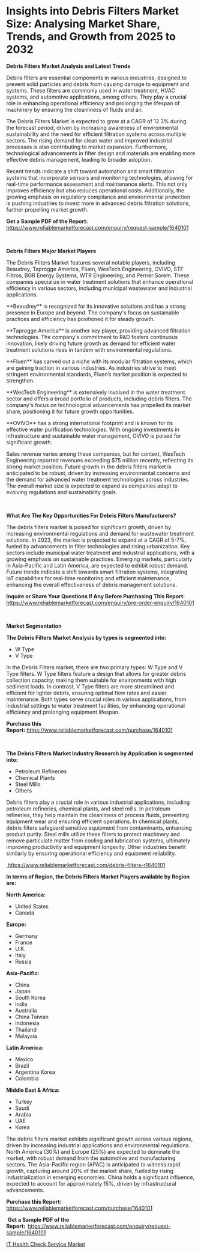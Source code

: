 <p><h1>Insights into Debris Filters Market Size: Analysing Market Share, Trends, and Growth from 2025 to 2032</h1></p><p><strong>Debris Filters Market Analysis and Latest Trends</strong></p>
<p><p>Debris filters are essential components in various industries, designed to prevent solid particles and debris from causing damage to equipment and systems. These filters are commonly used in water treatment, HVAC systems, and automotive applications, among others. They play a crucial role in enhancing operational efficiency and prolonging the lifespan of machinery by ensuring the cleanliness of fluids and air.</p><p>The Debris Filters Market is expected to grow at a CAGR of 12.3% during the forecast period, driven by increasing awareness of environmental sustainability and the need for efficient filtration systems across multiple sectors. The rising demand for clean water and improved industrial processes is also contributing to market expansion. Furthermore, technological advancements in filter design and materials are enabling more effective debris management, leading to broader adoption.</p><p>Recent trends indicate a shift toward automation and smart filtration systems that incorporate sensors and monitoring technologies, allowing for real-time performance assessment and maintenance alerts. This not only improves efficiency but also reduces operational costs. Additionally, the growing emphasis on regulatory compliance and environmental protection is pushing industries to invest more in advanced debris filtration solutions, further propelling market growth.</p></p>
<p><strong>Get a Sample PDF of the Report:&nbsp;</strong> <a href="https://www.reliablemarketforecast.com/enquiry/request-sample/1640101?utm_campaign=2479&utm_medium=2&utm_source=Github&utm_content=ia&utm_term=05032025&utm_id=debris-filters">https://www.reliablemarketforecast.com/enquiry/request-sample/1640101</a></p>
<p>&nbsp;</p>
<p><strong>Debris Filters Major Market Players</strong></p>
<p><p>The Debris Filters Market features several notable players, including Beaudrey, Taprogge America, Fluen, WesTech Engineering, OVIVO, STF Filtros, BGR Energy Systems, WTR Engineering, and Perrier Sorem. These companies specialize in water treatment solutions that enhance operational efficiency in various sectors, including municipal wastewater and industrial applications.</p><p>**Beaudrey** is recognized for its innovative solutions and has a strong presence in Europe and beyond. The company's focus on sustainable practices and efficiency has positioned it for steady growth. </p><p>**Taprogge America** is another key player, providing advanced filtration technologies. The company's commitment to R&D fosters continuous innovation, likely driving future growth as demand for efficient water treatment solutions rises in tandem with environmental regulations.</p><p>**Fluen** has carved out a niche with its modular filtration systems, which are gaining traction in various industries. As industries strive to meet stringent environmental standards, Fluen’s market position is expected to strengthen.</p><p>**WesTech Engineering** is extensively involved in the water treatment sector and offers a broad portfolio of products, including debris filters. The company's focus on technological advancements has propelled its market share, positioning it for future growth opportunities.</p><p>**OVIVO** has a strong international footprint and is known for its effective water purification technologies. With ongoing investments in infrastructure and sustainable water management, OVIVO is poised for significant growth.</p><p>Sales revenue varies among these companies, but for context, WesTech Engineering reported revenues exceeding $75 million recently, reflecting its strong market position. Future growth in the debris filters market is anticipated to be robust, driven by increasing environmental concerns and the demand for advanced water treatment technologies across industries. The overall market size is expected to expand as companies adapt to evolving regulations and sustainability goals.</p></p>
<p>&nbsp;</p>
<p><strong>What Are The Key Opportunities For Debris Filters Manufacturers?</strong></p>
<p><p>The debris filters market is poised for significant growth, driven by increasing environmental regulations and demand for wastewater treatment solutions. In 2023, the market is projected to expand at a CAGR of 5-7%, fueled by advancements in filter technologies and rising urbanization. Key sectors include municipal water treatment and industrial applications, with a growing emphasis on sustainable practices. Emerging markets, particularly in Asia-Pacific and Latin America, are expected to exhibit robust demand. Future trends indicate a shift towards smart filtration systems, integrating IoT capabilities for real-time monitoring and efficient maintenance, enhancing the overall effectiveness of debris management solutions.</p></p>
<p><strong>Inquire or Share Your Questions If Any Before Purchasing This Report:</strong> <a href="https://www.reliablemarketforecast.com/enquiry/pre-order-enquiry/1640101?utm_campaign=2479&utm_medium=2&utm_source=Github&utm_content=ia&utm_term=05032025&utm_id=debris-filters">https://www.reliablemarketforecast.com/enquiry/pre-order-enquiry/1640101</a></p>
<p>&nbsp;</p>
<p><strong>Market Segmentation</strong></p>
<p><strong>The Debris Filters Market Analysis by types is segmented into:</strong></p>
<p><ul><li>W Type</li><li>V Type</li></ul></p>
<p><p>In the Debris Filters market, there are two primary types: W Type and V Type filters. W Type filters feature a design that allows for greater debris collection capacity, making them suitable for environments with high sediment loads. In contrast, V Type filters are more streamlined and efficient for lighter debris, ensuring optimal flow rates and easier maintenance. Both types serve crucial roles in various applications, from industrial settings to water treatment facilities, by enhancing operational efficiency and prolonging equipment lifespan.</p></p>
<p><strong>Purchase this Report:&nbsp;</strong><a href="https://www.reliablemarketforecast.com/purchase/1640101?utm_campaign=2479&utm_medium=2&utm_source=Github&utm_content=ia&utm_term=05032025&utm_id=debris-filters">https://www.reliablemarketforecast.com/purchase/1640101</a></p>
<p>&nbsp;</p>
<p><strong>The Debris Filters Market Industry Research by Application is segmented into:</strong></p>
<p><ul><li>Petroleum Refineries</li><li>Chemical Plants</li><li>Steel Mills</li><li>Others</li></ul></p>
<p><p>Debris filters play a crucial role in various industrial applications, including petroleum refineries, chemical plants, and steel mills. In petroleum refineries, they help maintain the cleanliness of process fluids, preventing equipment wear and ensuring efficient operations. In chemical plants, debris filters safeguard sensitive equipment from contaminants, enhancing product purity. Steel mills utilize these filters to protect machinery and remove particulate matter from cooling and lubrication systems, ultimately improving productivity and equipment longevity. Other industries benefit similarly by ensuring operational efficiency and equipment reliability.</p></p>
<p><a href="https://www.reliablemarketforecast.com/debris-filters-r1640101?utm_campaign=2479&utm_medium=2&utm_source=Github&utm_content=ia&utm_term=05032025&utm_id=debris-filters">&nbsp;https://www.reliablemarketforecast.com/debris-filters-r1640101</a></p>
<p><strong>In terms of Region, the Debris Filters Market Players available by Region are:</strong></p>
<p>
    <p> <strong> North America: </strong>
        <ul>
            <li>United States</li>
            <li>Canada</li>
        </ul>
        </p> 
    <p> <strong> Europe: </strong>
        <ul>
            <li>Germany</li>
            <li>France</li>
            <li>U.K.</li>
            <li>Italy</li>
            <li>Russia</li>
        </ul>
        </p> 
    <p> <strong> Asia-Pacific: </strong>
        <ul>
            <li>China</li>
            <li>Japan</li>
            <li>South Korea</li>
            <li>India</li>
            <li>Australia</li>
            <li>China Taiwan</li>
            <li>Indonesia</li>
            <li>Thailand</li>
            <li>Malaysia</li>
        </ul>
        </p> 
    <p> <strong> Latin America: </strong>
        <ul>
            <li>Mexico</li>
            <li>Brazil</li>
            <li>Argentina Korea</li>
            <li>Colombia</li>
        </ul>
        </p> 
    <p> <strong> Middle East & Africa: </strong>
        <ul>
            <li>Turkey</li>
            <li>Saudi</li>
            <li>Arabia</li>
            <li>UAE</li>
            <li>Korea</li>
        </ul>
    </p>
    </p>
<p><p>The debris filters market exhibits significant growth across various regions, driven by increasing industrial applications and environmental regulations. North America (30%) and Europe (25%) are expected to dominate the market, with robust demand from the automotive and manufacturing sectors. The Asia-Pacific region (APAC) is anticipated to witness rapid growth, capturing around 20% of the market share, fueled by rising industrialization in emerging economies. China holds a significant influence, expected to account for approximately 15%, driven by infrastructural advancements.</p></p>
<p><strong>Purchase this Report: </strong><a href="https://www.reliablemarketforecast.com/purchase/1640101?utm_campaign=2479&utm_medium=2&utm_source=Github&utm_content=ia&utm_term=05032025&utm_id=debris-filters">https://www.reliablemarketforecast.com/purchase/1640101</a></p>
<p>&nbsp;<strong>Get a Sample PDF of the Report:&nbsp;&nbsp;</strong><a href="https://www.reliablemarketforecast.com/enquiry/request-sample/1640101?utm_campaign=2479&utm_medium=2&utm_source=Github&utm_content=ia&utm_term=05032025&utm_id=debris-filters">https://www.reliablemarketforecast.com/enquiry/request-sample/1640101</a></p>
<p><strong></strong></p>
<p><p><a href="https://github.com/oslieselotte2192/Market-Research-Report-List-1/blob/main/it-health-check-service-market.md?utm_campaign=2479&utm_medium=2&utm_source=Github&utm_content=ia&utm_term=05032025&utm_id=debris-filters">IT Health Check Service Market</a></p></p>